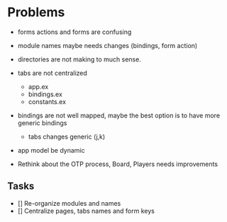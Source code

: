 # Problems
- forms actions and forms are confusing
- module names maybe needs changes (bindings, form action)
- directories are not making to much sense.
- tabs are not centralized
  - app.ex
  - bindings.ex
  - constants.ex

- bindings are not well mapped, maybe the best option is to have more generic bindings
  - tabs changes generic (j,k)
- app model be dynamic
- Rethink about the OTP process, Board, Players needs improvements


## Tasks
- [] Re-organize modules and names
- [] Centralize pages, tabs names and form keys

